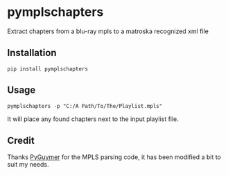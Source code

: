 # pymplschapters
Extract chapters from a blu-ray mpls to a matroska recognized xml file

## Installation

    pip install pymplschapters

## Usage

    pymplschapters -p "C:/A Path/To/The/Playlist.mpls"

It will place any found chapters next to the input playlist file.

## Credit

Thanks [PyGuymer](https://github.com/Guymer/PyGuymer) for the MPLS parsing code, it
has been modified a bit to suit my needs.